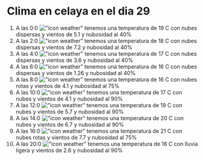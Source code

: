 # Clima en celaya en el dia 29

1. A las 0:0 !["icon weather"](http://openweathermap.org/img/w/03n.png) tenemos una temperatura de 19 C con nubes dispersas y  vientos de 5.1 y nubosidad al 40%
1. A las 2:0 !["icon weather"](http://openweathermap.org/img/w/03n.png) tenemos una temperatura de 18 C con nubes dispersas y  vientos de 7.2 y nubosidad al 40%
1. A las 4:0 !["icon weather"](http://openweathermap.org/img/w/03n.png) tenemos una temperatura de 17 C con nubes dispersas y  vientos de 3.6 y nubosidad al 40%
1. A las 6:0 !["icon weather"](http://openweathermap.org/img/w/03n.png) tenemos una temperatura de 16 C con nubes dispersas y  vientos de 1.26 y nubosidad al 40%
1. A las 8:0 !["icon weather"](http://openweathermap.org/img/w/04n.png) tenemos una temperatura de 16 C con nubes rotas y  vientos de 4.1 y nubosidad al 75%
1. A las 10:0 !["icon weather"](http://openweathermap.org/img/w/04d.png) tenemos una temperatura de 17 C con nubes y  vientos de 4.1 y nubosidad al 90%
1. A las 12:0 !["icon weather"](http://openweathermap.org/img/w/04d.png) tenemos una temperatura de 19 C con nubes y  vientos de 5.7 y nubosidad al 90%
1. A las 14:0 !["icon weather"](http://openweathermap.org/img/w/04d.png) tenemos una temperatura de 20 C con nubes y  vientos de 6.7 y nubosidad al 90%
1. A las 16:0 !["icon weather"](http://openweathermap.org/img/w/04d.png) tenemos una temperatura de 21 C con nubes rotas y  vientos de 7.7 y nubosidad al 75%
1. A las 20:0 !["icon weather"](http://openweathermap.org/img/w/10d.png) tenemos una temperatura de 16 C con lluvia ligera y  vientos de 2.6 y nubosidad al 90%
